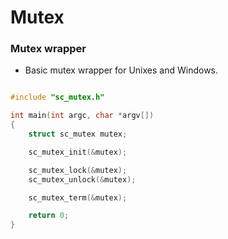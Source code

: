 # Mutex

### Mutex wrapper 

- Basic mutex wrapper for Unixes and Windows.

```c

#include "sc_mutex.h"

int main(int argc, char *argv[])
{
    struct sc_mutex mutex;

    sc_mutex_init(&mutex);

    sc_mutex_lock(&mutex);
    sc_mutex_unlock(&mutex);

    sc_mutex_term(&mutex);

    return 0;
}
```

